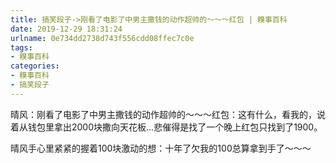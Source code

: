 ```yaml
---
title: 搞笑段子->刚看了电影了中男主撒钱的动作超帅的～～～红包 | 糗事百科
date: 2019-12-29 18:31:24
urlname: 0e734dd2738d743f556cdd08ffec7c0e
tags: 
- 糗事百科
categories:
- 糗事百科
- 搞笑段子
---
```

晴风：刚看了电影了中男主撒钱的动作超帅的～～～红包：这有什么，看我的，说着从钱包里拿出2000块撒向天花板...悲催得是找了一个晚上红包只找到了1900。

晴风手心里紧紧的握着100块激动的想：十年了欠我的100总算拿到手了～～～


